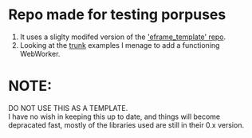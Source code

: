 # Repo made for testing porpuses

1. It uses a sliglty modifed version of the
   ['eframe_template' repo](https://github.com/emilk/eframe_template).
2. Looking at the [trunk](https://github.com/trunk-rs/trunk) examples I menage
   to add a functioning WebWorker.

# NOTE:

DO NOT USE THIS AS A TEMPLATE.<br> I have no wish in keeping this up to date,
and things will become depracated fast, mostly of the libraries used are still
in their 0.x version.
